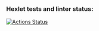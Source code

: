 ### Hexlet tests and linter status:
[![Actions Status](https://github.com/jhg913915/java-project-78/actions/workflows/hexlet-check.yml/badge.svg)](https://github.com/jhg913915/java-project-78/actions)